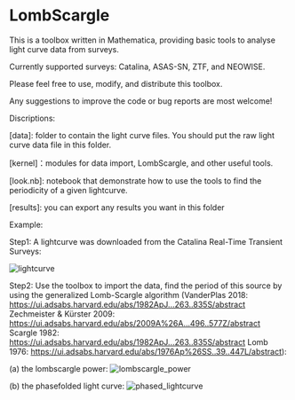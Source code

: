 # LombScargle
This is a toolbox written in Mathematica, providing basic tools to analyse light curve data from surveys.

Currently supported surveys: Catalina, ASAS-SN, ZTF, and NEOWISE.

Please feel free to use, modify, and distribute this toolbox.

Any suggestions to improve the code or bug reports are most welcome!

Discriptions:

[data]: folder to contain the light curve files. You should put the raw light curve data file in this folder.

[kernel]：modules for data import, LombScargle, and other useful tools.  

[look.nb]: notebook that demonstrate how to use the tools to find the periodicity of a given lightcurve.

[results]: you can export any results you want in this folder 


Example:

Step1: A lightcurve was downloaded from the Catalina Real-Time Transient Surveys:

![lightcurve](https://user-images.githubusercontent.com/81213494/144019936-013bd759-f42a-486c-90b4-3c5c74011d00.jpg)

Step2: Use the toolbox to import the data, find the period of this source by using the generalized Lomb-Scargle algorithm
(VanderPlas 2018: https://ui.adsabs.harvard.edu/abs/1982ApJ...263..835S/abstract
Zechmeister & Kürster 2009: https://ui.adsabs.harvard.edu/abs/2009A%26A...496..577Z/abstract
Scargle 1982: https://ui.adsabs.harvard.edu/abs/1982ApJ...263..835S/abstract
Lomb 1976: https://ui.adsabs.harvard.edu/abs/1976Ap%26SS..39..447L/abstract):

(a) the lombscargle power:
![lombscargle_power](https://user-images.githubusercontent.com/81213494/144019954-f9f0487c-49be-4957-914c-d2cc0d3b21bf.jpg)

(b) the phasefolded light curve:
![phased_lightcurve](https://user-images.githubusercontent.com/81213494/144019964-e5962796-1407-40ce-96ae-c1cfe084f91d.jpg)
